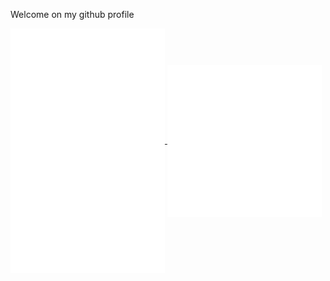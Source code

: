 Welcome on my github profile

<a href="https://github.com/julienbonnet50">
  <img align="center" width="49%" src="./github-metrics.svg" />
</a>

<a href="https://github.com/julienbonnet50">
  <img align="center" width="49%" src="./metrics.plugin.chess.svg" />
</a>

<a href="https://github.com/julienbonnet50">
  <img align="center" width="49%" src="./achievements.svg" />
</a>

<!-- <a href="https://github.com/julienbonnet50">
  <img align="center" width="49%" src="./repositories.svg" />
</a> -->

